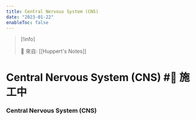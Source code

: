 ```yaml
---
title: Central Nervous System (CNS)
date: "2023-01-22"
enableToc: false
---
```


> [!info]
>
> 🌱 來自: [[Huppert's Notes]]

# Central Nervous System (CNS) #🚧 施工中

### Central Nervous System (CNS)

